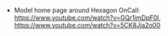 - Model home page around Hexagon OnCall: https://www.youtube.com/watch?v=GQr1imDpF0I, https://www.youtube.com/watch?v=5CK8Jja2o00